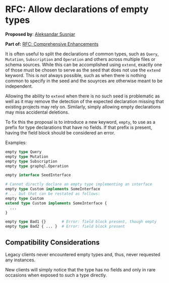# RFC: Allow declarations of empty types

**Proposed by**: [Aleksandar Susnjar](https://github.com/aleksandarsusnjar)

**Part of:** [RFC: Comprehensive Enhancements](ComprehensiveEnhacement.md)


It is often useful to split the declarations of common types, such as
`Query`, `Mutation`, `Subscription` and `Operation` and others across multiple
files or schema sources. While this can be accomplished using `extend`, exactly one
of those must be chosen to serve as the seed that does not use the `extend` keyword.
This is not always possible, such as when there is nothing common to specify in the
seed and the souyrces are otherwise meant to be independent.

Allowing the ability to `extend` when there is no such seed is problematic as well 
as it may remove the detection of the expected declaration missing that existing
projects may rely on. Similarly, simply allowing empty declarations may miss accidental deletions.

To fix this the proposal is to introduce a new keyword, `empty`, to use as a prefix for
type declarations that have no fields. If that prefix is present, having the field block
should be considered an error.

Examples:
```GraphQL
empty type Query 
empty type Mutation
empty type Subscription
empty type graphql.Operation

empty interface SeedInterface

# Cannot directly declare an empty type implementing an interface
empty type Custom implements SomeInterface
# ... but that can be restated as follows:
empty type Custom
extend type Custom implements SomeInterface {
  ...
}

empty type Bad1 {}       # Error: field block present, though empty
empty type Bad2 { ... }  # Error: field block present
```

## Compatibility Considerations

Legacy clients never encountered empty types and, thus, never requested
any instances.

New clients will simply notice that the type has no fields and only in 
rare occasions when exposed to such a type directly.